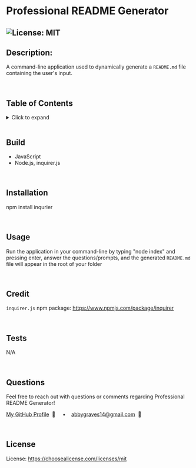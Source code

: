 
  # Professional README Generator

  ## ![License: MIT](https://img.shields.io/badge/License-MIT-yellow.svg) 

  ## **Description:**
  A command-line application used to dynamically generate a `README.md` file containing the user's input.
  
  <br/>
  
  ## **Table of Contents**
  <details>
  <summary>Click to expand</summary>

  ### [Build](#Build)
  ### [Description](#Description)
  ### [Installation](#Installation)
  ### [Usage](#Usage)
  ### [Credit](#Credit)
  ### [Tests](#Tests)
  ### [Questions](#Questions)
  ### [License](#License)
  </details>

  <br/>
  
  ## **Build**
  + JavaScript
  + Node.js, inquirer.js

  <br/>

  ## **Installation** 
  npm install inqurier 

  <br/>
  
  ## **Usage**
  Run the application in your command-line by typing "node index" and pressing enter, answer the questions/prompts, and the generated `README.md` file will appear in the root of your folder
  
  <br/>
  
  ## **Credit**
  `inquirer.js` npm package: https://www.npmjs.com/package/inquirer
  
  <br/>
  
  ## **Tests**
  N/A
  
  <br/>
  
  ## **Questions**
  Feel free to reach out with questions or comments regarding Professional README Generator!
  
  [My GitHub Profile](https://github.com/abbygraves)&nbsp; 📂  &nbsp;&nbsp;&nbsp; • &nbsp;&nbsp;&nbsp;abbygraves14@gmail.com&nbsp; 📧

  <br/>
  
  ## **License**
  License:  https://choosealicense.com/licenses/mit
  